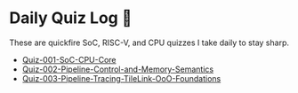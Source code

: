 # Daily Quiz Log 📘

These are quickfire SoC, RISC-V, and CPU quizzes I take daily to stay sharp.

- [Quiz-001-SoC-CPU-Core](./Quiz-001-SoC-CPU.md)
- [Quiz-002-Pipeline-Control-and-Memory-Semantics](./Quiz-002-Pipeline-Control-and-Memory-Semantics.md)
- [Quiz-003-Pipeline-Tracing-TileLink-OoO-Foundations](./Quiz-003-Pipeline-Tracing-TileLink-OoO-Foundations.md)